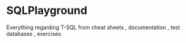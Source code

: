# SQLPlayground
Everything regarding T-SQL from cheat sheets , documentation , test databases , exercises
